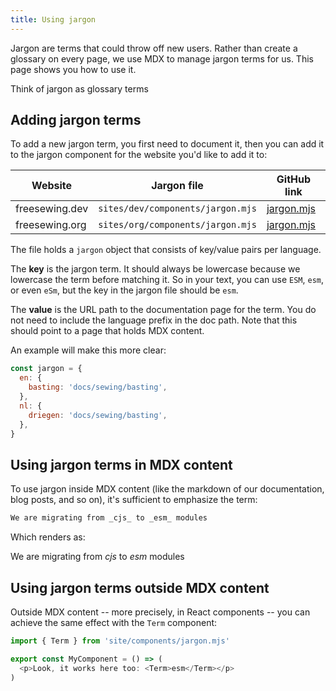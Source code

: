 ```yaml
---
title: Using jargon
---
```


Jargon are terms that could throw off new users.
Rather than create a glossary on every page, we use MDX to manage
jargon terms for us. This page shows you how to use it.

<Tip compact>Think of jargon as glossary terms</Tip>

## Adding jargon terms

To add a new jargon term, you first need to document it, then you can add it to
the jargon component for the website you'd like to add it to:

| Website | Jargon file | GitHub link |
| ------- | ----------- | ----------- |
| freesewing.dev | `sites/dev/components/jargon.mjs` | [jargon.mjs](https://github.com/freesewing/freesewing/blob/develop/sites/dev/comonents/jargon.mjs) |
| freesewing.org | `sites/org/components/jargon.mjs` | [jargon.mjs](https://github.com/freesewing/freesewing/blob/develop/sites/org/components/jargon.mjs) |

The file holds a `jargon` object that consists of key/value pairs per language.

The **key** is the jargon term. It should always be lowercase because we lowercase the term before matching it.
So in your text, you can use `ESM`, `esm`, or even `eSm`, but the key in the jargon file should be `esm`.

The **value** is the URL path to the documentation page for the term.
You do not need to include the language prefix in the doc path.
Note that this should point to a page that holds MDX content.

An example will make this more clear:

```js
const jargon = {
  en: {
    basting: 'docs/sewing/basting',
  },
  nl: {
    driegen: 'docs/sewing/basting',
  },
}
```

## Using jargon terms in MDX content

To use jargon inside MDX content (like the markdown of our documentation, blog
posts, and so on), it's sufficient to emphasize the term:

```md
We are migrating from _cjs_ to _esm_ modules
```

Which renders as:

We are migrating from _cjs_ to _esm_ modules

## Using jargon terms outside MDX content

Outside MDX content -- more precisely, in React components -- you can achieve the same effect with the `Term` component:

```mjs
import { Term } from 'site/components/jargon.mjs'

export const MyComponent = () => (
  <p>Look, it works here too: <Term>esm</Term></p>
)
```
